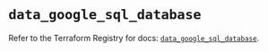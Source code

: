 # `data_google_sql_database`

Refer to the Terraform Registry for docs: [`data_google_sql_database`](https://registry.terraform.io/providers/hashicorp/google/5.42.0/docs/data-sources/sql_database).
